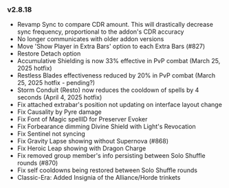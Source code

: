 ### v2.8.18
-   Revamp Sync to compare CDR amount. This will drastically decrease sync frequency, proportional to the addon's CDR accuracy
-   No longer communicates with older addon versions
-   Move 'Show Player in Extra Bars' option to each Extra Bars (#827)
-   Restore Detach option
-   Accumulative Shielding is now 33% effective in PvP combat (March 25, 2025 hotfix)
-   Restless Blades effectiveness reduced by 20% in PvP combat (March 25, 2025 hotfix - pending?)
-   Storm Conduit (Resto) now reduces the cooldown of spells by 4 seconds (April 4, 2025 hotfix)
-   Fix attached extrabar's position not updating on interface layout change
-   Fix Causality by Pyre damage
-   Fix Font of Magic spellID for Preserver Evoker
-   Fix Forbearance dimming Divine Shield with Light's Revocation
-   Fix Sentinel not syncing
-   Fix Gravity Lapse showing without Supernova (#868)
-   Fix Heroic Leap showing with Dragon Charge
-   Fix removed group member's info persisting between Solo Shuffle rounds (#870)
-   Fix self cooldowns being restored between Solo Shuffle rounds
-   Classic-Era: Added Insignia of the Alliance/Horde trinkets
